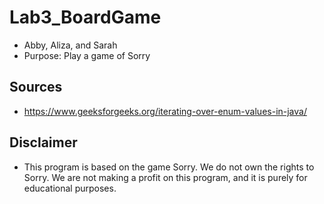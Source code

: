 # Lab3_BoardGame

- Abby, Aliza, and Sarah
- Purpose: Play a game of Sorry

## Sources

- <https://www.geeksforgeeks.org/iterating-over-enum-values-in-java/>

## Disclaimer

- This program is based on the game Sorry. We do not own the rights to Sorry.
We are not making a profit on this program, and it is purely for educational purposes.
